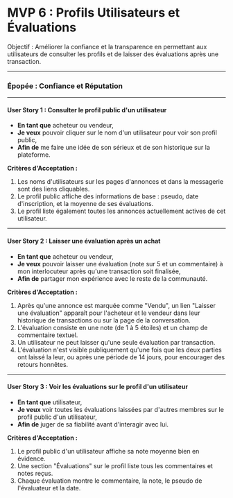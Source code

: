 # MVP 6 : Profils Utilisateurs et Évaluations

Objectif : Améliorer la confiance et la transparence en permettant aux utilisateurs de consulter les profils et de laisser des évaluations après une transaction.

---

### Épopée : Confiance et Réputation

---

#### User Story 1 : Consulter le profil public d'un utilisateur

*   **En tant que** acheteur ou vendeur,
*   **Je veux** pouvoir cliquer sur le nom d'un utilisateur pour voir son profil public,
*   **Afin de** me faire une idée de son sérieux et de son historique sur la plateforme.

**Critères d'Acceptation :**
1.  Les noms d'utilisateurs sur les pages d'annonces et dans la messagerie sont des liens cliquables.
2.  Le profil public affiche des informations de base : pseudo, date d'inscription, et la moyenne de ses évaluations.
3.  Le profil liste également toutes les annonces actuellement actives de cet utilisateur.

---

#### User Story 2 : Laisser une évaluation après un achat

*   **En tant que** acheteur ou vendeur,
*   **Je veux** pouvoir laisser une évaluation (note sur 5 et un commentaire) à mon interlocuteur après qu'une transaction soit finalisée,
*   **Afin de** partager mon expérience avec le reste de la communauté.

**Critères d'Acceptation :**
1.  Après qu'une annonce est marquée comme "Vendu", un lien "Laisser une évaluation" apparaît pour l'acheteur et le vendeur dans leur historique de transactions ou sur la page de la conversation.
2.  L'évaluation consiste en une note (de 1 à 5 étoiles) et un champ de commentaire textuel.
3.  Un utilisateur ne peut laisser qu'une seule évaluation par transaction.
4.  L'évaluation n'est visible publiquement qu'une fois que les deux parties ont laissé la leur, ou après une période de 14 jours, pour encourager des retours honnêtes.

---

#### User Story 3 : Voir les évaluations sur le profil d'un utilisateur

*   **En tant que** utilisateur,
*   **Je veux** voir toutes les évaluations laissées par d'autres membres sur le profil public d'un utilisateur,
*   **Afin de** juger de sa fiabilité avant d'interagir avec lui.

**Critères d'Acceptation :**
1.  Le profil public d'un utilisateur affiche sa note moyenne bien en évidence.
2.  Une section "Évaluations" sur le profil liste tous les commentaires et notes reçus.
3.  Chaque évaluation montre le commentaire, la note, le pseudo de l'évaluateur et la date.
